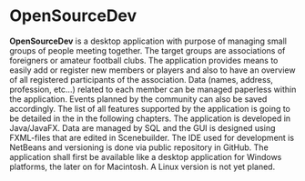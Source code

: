 # OpenSourceDev
**OpenSourceDev** is a desktop application with purpose of managing small groups of people meeting together. The target groups are associations of foreigners or amateur football clubs.
The application provides means to easily add or register new members or players and also to have an overview of all registered participants of the association. Data (names, address, profession, etc…) related to each member can be managed paperless within the application. Events planned by the community can also be saved accordingly. The list of all features supported by the application is going to be detailed in the in the following chapters. 
The application is developed in Java/JavaFX. Data are managed by SQL and the GUI is designed using FXML-files that are edited in Scenebuilder. The IDE used for development is NetBeans and versioning is done via public repository in GitHub. The application shall first be available like a desktop application for Windows platforms, the later on for Macintosh. A Linux version is not yet planed.
